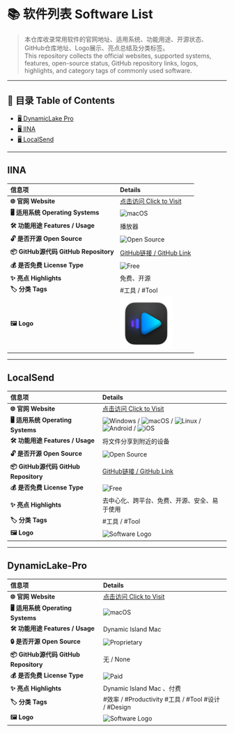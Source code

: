 # 📚 软件列表 Software List

> 本仓库收录常用软件的官网地址、适用系统、功能用途、开源状态、GitHub仓库地址、Logo展示、亮点总结及分类标签。  
> This repository collects the official websites, supported systems, features, open-source status, GitHub repository links, logos, highlights, and category tags of commonly used software.

---

## 📖 目录 Table of Contents


- [🖥 DynamicLake Pro](#DynamicLake-Pro)
- [🖥 IINA](#IINA)
- [🖥 LocalSend](#LocalSend)

---

## IINA

| 信息项 | Details |
| :--- | :--- |
| **🌐 官网 Website** | [点击访问 Click to Visit](https://www.iina.io/) |
| **🖥 适用系统 Operating Systems** |  ![macOS](https://img.shields.io/badge/macOS-000000?logo=apple&logoColor=white&style=for-the-badge)|
| **🛠 功能用途 Features / Usage** | 播放器 |
| **🔓 是否开源 Open Source** | ![Open Source](https://img.shields.io/badge/Open%20Source-Yes-brightgreen) |
| **📦 GitHub源代码 GitHub Repository** | [GitHub链接 / GitHub Link](https://github.com/iina/iina) |
| **💰 是否免费 License Type** | ![Free](https://img.shields.io/badge/License-Free-brightgreen) |
| **✨ 亮点 Highlights** | 免费、开源|
| **🏷 分类 Tags** | #工具 / #Tool |
| **🖼 Logo** | <img src="https://github.com/iina/iina/raw/master/iina/Assets.xcassets/AppIcon.appiconset/iina-icon-256.png" alt="Software Logo" width="120"/> |

---

## LocalSend

| 信息项 | Details |
| :--- | :--- |
| **🌐 官网 Website** | [点击访问 Click to Visit](https://localsend.org/) |
| **🖥 适用系统 Operating Systems** | ![Windows](https://img.shields.io/badge/Windows-0078D6?logo=windows&logoColor=white&style=for-the-badge) / ![macOS](https://img.shields.io/badge/macOS-000000?logo=apple&logoColor=white&style=for-the-badge) / ![Linux](https://img.shields.io/badge/Linux-FCC624?logo=linux&logoColor=black&style=for-the-badge) / ![Android](https://img.shields.io/badge/Android-3DDC84?logo=android&logoColor=white&style=for-the-badge) / ![iOS](https://img.shields.io/badge/iOS-000000?logo=apple&logoColor=white&style=for-the-badge) |
| **🛠 功能用途 Features / Usage** | 将文件分享到附近的设备 |
| **🔓 是否开源 Open Source** | ![Open Source](https://img.shields.io/badge/Open%20Source-Yes-brightgreen) |
| **📦 GitHub源代码 GitHub Repository** | [GitHub链接 / GitHub Link](https://github.com/localsend/localsend) |
| **💰 是否免费 License Type** | ![Free](https://img.shields.io/badge/License-Free-brightgreen) |
| **✨ 亮点 Highlights** | 去中心化、跨平台、免费、开源、安全、易于使用|
| **🏷 分类 Tags** | #工具 / #Tool |
| **🖼 Logo** | <img src="https://localsend.org/_nuxt/logo-512.aU8Z13Dx.png" alt="Software Logo" width="120"/> |

---

## DynamicLake-Pro

| 信息项 | Details |
| :--- | :--- |
| **🌐 官网 Website** | [点击访问 Click to Visit](https://www.dynamiclake.com/) |
| **🖥 适用系统 Operating Systems** | ![macOS](https://img.shields.io/badge/macOS-000000?logo=apple&logoColor=white&style=for-the-badge) |
| **🛠 功能用途 Features / Usage** | Dynamic Island Mac |
| **🔒 是否开源 Open Source** | ![Proprietary](https://img.shields.io/badge/Open%20Source-No-lightgrey) |
| **📦 GitHub源代码 GitHub Repository** | 无 / None |
| **💰 是否免费 License Type** | ![Paid](https://img.shields.io/badge/License-Paid-orange) |
| **✨ 亮点 Highlights** | Dynamic Island Mac 、付费|
| **🏷 分类 Tags** |  #效率 / #Productivity #工具 / #Tool  #设计 / #Design |
| **🖼 Logo** | <img src="https://cdn.osx.cx/wp-content/uploads/2024/11/DynamicLakePro-ico.png" alt="Software Logo" width="120"/> |

